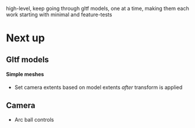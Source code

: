 high-level, keep going through gltf models, one at a time, making them each work
starting with minimal and feature-tests

# Next up

## Gltf models

#### Simple meshes
* Set camera extents based on model extents *after* transform is applied

## Camera

* Arc ball controls